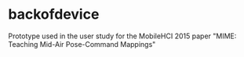 # backofdevice
Prototype used in the user study for the MobileHCI 2015 paper "MIME: Teaching Mid-Air Pose-Command Mappings"
